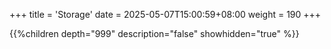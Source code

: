 +++
title = 'Storage'
date = 2025-05-07T15:00:59+08:00
weight = 190
+++

{{%children depth="999" description="false" showhidden="true" %}}

